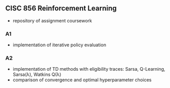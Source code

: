 ## CISC 856 Reinforcement Learning
* repository of assignment coursework
### A1
* implementation of iterative policy evaluation
### A2
* implementation of TD methods with eligibility traces: Sarsa, Q-Learning, Sarsa(λ), Watkins Q(λ)
* comparison of convergence and optimal hyperparameter choices

